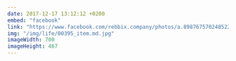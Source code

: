 ```yaml
---
date: 2017-12-17 13:12:12 +0200
embed: "facebook"
link: "https://www.facebook.com/rebbix.company/photos/a.898767570248522.1073741842.192737880851498/898769530248326/?type=3&theater"
img: "/img/life/00395_item.md.jpg"
imageWidth: 700
imageHeight: 467
---
```

